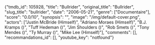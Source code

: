 {"tmdb_id": 105928, "title": "Bullrider", "original_title": "Bullrider", "slug_title": "bullrider", "date": "2006-05-21", "genre": ["Documentaire"], "score": "0.0/10", "synopsis": "", "image": "/img/default-cover.png", "actors": ["Justin McBride (Himself)", "Adriano Moraes (Himself)", "B.J. Kramps ()", "Tuff Hedeman ()", "Jim Shoulders ()", "Rob Smets ()", "Tony Mendes ()", "Ty Murray ()", "Mike Lee (Himself)"], "comments": [], "recommandations_id": [], "youtube_key": "notfound"}